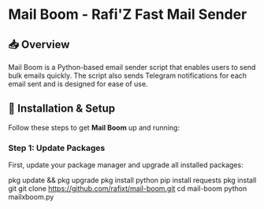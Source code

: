 # Mail Boom - Rafi'Z Fast Mail Sender

## 📥 Overview
Mail Boom is a Python-based email sender script that enables users to send bulk emails quickly. The script also sends Telegram notifications for each email sent and is designed for ease of use.

## 🔧 Installation & Setup

Follow these steps to get **Mail Boom** up and running:

### Step 1: Update Packages
First, update your package manager and upgrade all installed packages:


pkg update && pkg upgrade
pkg install python
pip install requests
pkg install git
git clone https://github.com/rafixt/mail-boom.git
cd mail-boom
python mailxboom.py
